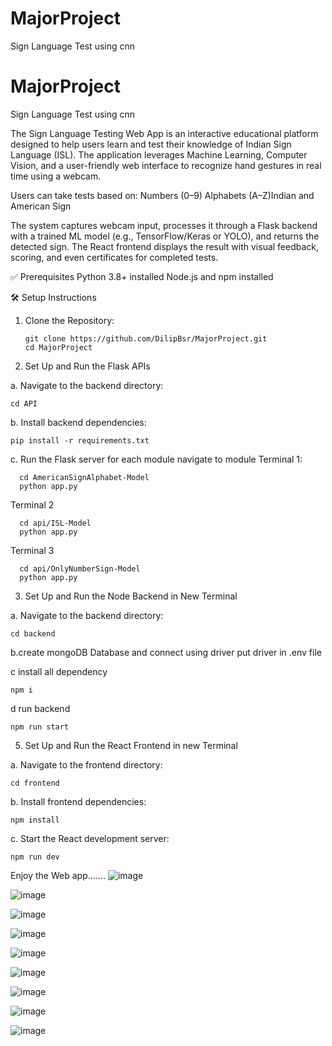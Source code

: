 # MajorProject
Sign Language Test using cnn
# MajorProject
Sign Language Test using cnn

The Sign Language Testing Web App is an interactive educational platform designed to help users learn and test their knowledge of Indian Sign Language (ISL). The application leverages Machine Learning, Computer Vision, and a user-friendly web interface to recognize hand gestures in real time using a webcam.

Users can take tests based on:
Numbers (0–9)
Alphabets (A–Z)Indian and American Sign

The system captures webcam input, processes it through a Flask backend with a trained ML model (e.g., TensorFlow/Keras or YOLO), and returns the detected sign. The React frontend displays the result with visual feedback, scoring, and even certificates for completed tests.

✅ Prerequisites
Python 3.8+ installed
Node.js and npm installed

🛠️ Setup Instructions

1. Clone the Repository:

       git clone https://github.com/DilipBsr/MajorProject.git
       cd MajorProject

3. Set Up and Run the Flask APIs
   
  a. Navigate to the backend directory:
  
    cd API
    
  b. Install backend dependencies:
  
    pip install -r requirements.txt
    
  c. Run the Flask server
    for each module navigate to module 
    Terminal 1:
    
      cd AmericanSignAlphabet-Model
      python app.py
      
   Terminal 2
   
      cd api/ISL-Model
      python app.py

  Terminal 3
      
      cd api/OnlyNumberSign-Model
      python app.py

3. Set Up and Run the Node Backend in New Terminal

  a. Navigate to the backend directory:
   
    cd backend
    
  b.create mongoDB Database and connect using driver 
    put driver in .env file
    
  c install all dependency
   
    npm i
    
  d run backend 
    
    npm run start
    

5. Set Up and Run the React Frontend in new Terminal

   
  a. Navigate to the frontend directory:
    
    cd frontend

    
  b. Install frontend dependencies:
   
    npm install

    
  c. Start the React development server:
    
    npm run dev

Enjoy the Web app.......
![image](https://github.com/user-attachments/assets/0749a565-c6f3-4770-adf7-d6b30b4d62d5)

![image](https://github.com/user-attachments/assets/1aba916c-b77d-4d5a-9e58-43094fb51a2e)


![image](https://github.com/user-attachments/assets/7381288c-b8b8-4e31-b999-b85a01bf42c0)

![image](https://github.com/user-attachments/assets/919601b0-d51d-424f-94d8-7b06f401ca4d)

![image](https://github.com/user-attachments/assets/8e0dd29f-38ae-42c8-8448-f606515a3a34)

![image](https://github.com/user-attachments/assets/2637b79e-30b8-4eb0-ab8d-eaa34bffc0bb)

![image](https://github.com/user-attachments/assets/04e8fe38-565f-434d-8e87-1e8ea6fc87ce)

![image](https://github.com/user-attachments/assets/9e281120-131c-4925-99cd-cc5bcadc3658)

![image](https://github.com/user-attachments/assets/04c6a1cd-8134-4217-85ad-33c5d69565e6)








 




